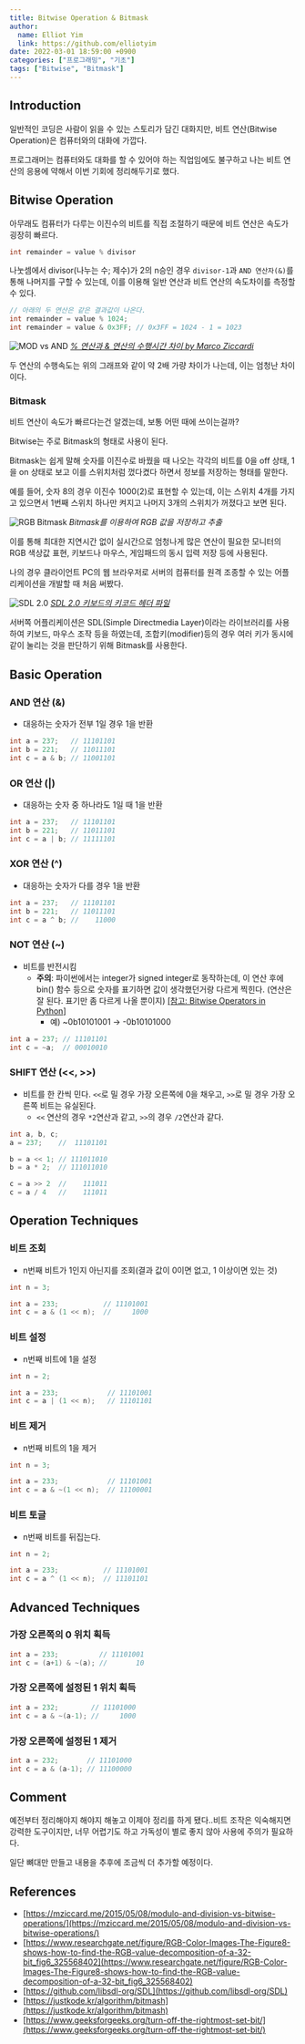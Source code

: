 ```yaml
---
title: Bitwise Operation & Bitmask
author:
  name: Elliot Yim
  link: https://github.com/elliotyim
date: 2022-03-01 18:59:00 +0900
categories: ["프로그래밍", "기초"]
tags: ["Bitwise", "Bitmask"]
---
```


## Introduction

일반적인 코딩은 사람이 읽을 수 있는 스토리가 담긴 대화지만, 비트 연산(Bitwise Operation)은 컴퓨터와의 대화에 가깝다.

프로그래머는 컴퓨터와도 대화를 할 수 있어야 하는 직업임에도 불구하고 나는 비트 연산의 응용에 약해서 이번 기회에 정리해두기로 했다.

## Bitwise Operation

아무래도 컴퓨터가 다루는 이진수의 비트를 직접 조절하기 때문에 비트 연산은 속도가 굉장히 빠르다.

```c++
int remainder = value % divisor
```

나눗셈에서 divisor(나누는 수; 제수)가 2의 n승인 경우 `divisor-1`과 `AND 연산자(&)`를 통해 나머지를 구할 수 있는데, 이를 이용해 일반 연산과 비트 연산의 속도차이를 측정할 수 있다.

```c++
// 아래의 두 연산은 같은 결과값이 나온다.
int remainder = value % 1024;
int remainder = value & 0x3FF; // 0x3FF = 1024 - 1 = 1023
```

![MOD vs AND](/assets/img/development/bitwise-bitmask/MODvsANDresults.png)
_[% 연산과 & 연산의 수행시간 차이 by Marco Ziccardi](https://mziccard.me/2015/05/08/modulo-and-division-vs-bitwise-operations/)_

두 연산의 수행속도는 위의 그래프와 같이 약 2배 가량 차이가 나는데, 이는 엄청난 차이이다.

### Bitmask

비트 연산이 속도가 빠르다는건 알겠는데, 보통 어떤 때에 쓰이는걸까?

Bitwise는 주로 Bitmask의 형태로 사용이 된다.

Bitmask는 쉽게 말해 숫자를 이진수로 바꿨을 때 나오는 각각의 비트를 0을 off 상태, 1을 on 상태로 보고 이를 스위치처럼 껐다켰다 하면서 정보를 저장하는 형태를 말한다.

예를 들어, 숫자 8의 경우 이진수 1000(2)로 표현할 수 있는데, 이는 스위치 4개를 가지고 있으면서 1번째 스위치 하나만 켜지고 나머지 3개의 스위치가 꺼졌다고 보면 된다.

![RGB Bitmask](/assets/img/development/bitwise-bitmask/bit-rgb.png)
_Bitmask를 이용하여 RGB 값을 저장하고 추출_

이를 통해 최대한 지연시간 없이 실시간으로 엄청나게 많은 연산이 필요한 모니터의 RGB 색상값 표현, 키보드나 마우스, 게임패드의 동시 입력 저장 등에 사용된다.

나의 경우 클라이언트 PC의 웹 브라우저로 서버의 컴퓨터를 원격 조종할 수 있는 어플리케이션을 개발할 때 처음 써봤다.

![SDL 2.0](/assets/img/development/bitwise-bitmask/sdl-keycode.png)
_[SDL 2.0 키보드의 키코드 헤더 파일](https://github.com/libsdl-org/SDL/blob/main/include/SDL_keycode.h)_

서버쪽 어플리케이션은 SDL(Simple Directmedia Layer)이라는 라이브러리를 사용하여 키보드, 마우스 조작 등을 하였는데, 조합키(modifier)등의 경우 여러 키가 동시에 같이 눌리는 것을 판단하기 위해 Bitmask를 사용한다.

## Basic Operation

### AND 연산 (&)

- 대응하는 숫자가 전부 1일 경우 1을 반환

```c++
int a = 237;   // 11101101
int b = 221;   // 11011101
int c = a & b; // 11001101
```

### OR 연산 (|)

- 대응하는 숫자 중 하나라도 1일 때 1을 반환

```c++
int a = 237;   // 11101101
int b = 221;   // 11011101
int c = a | b; // 11111101
```

### XOR 연산 (^)

- 대응하는 숫자가 다를 경우 1을 반환

```c++
int a = 237;   // 11101101
int b = 221;   // 11011101
int c = a ^ b; //    11000
```

### NOT 연산 (~)

- 비트를 반전시킴
  - **주의**: 파이썬에서는 integer가 signed integer로 동작하는데, 이 연산 후에 bin() 함수 등으로 숫자를 표기하면 값이 생각했던거랑 다르게 찍힌다. (연산은 잘 된다. 표기만 좀 다르게 나올 뿐이지) [[참고: Bitwise Operators in Python]](https://wiki.python.org/moin/BitwiseOperators)
    - 예) ~0b10101001 -> -0b10101000

```c++
int a = 237; // 11101101
int c = ~a;  // 00010010
```

### SHIFT 연산 (<<, >>)

- 비트를 한 칸씩 민다. `<<`로 밀 경우 가장 오른쪽에 0을 채우고, `>>`로 밀 경우 가장 오른쪽 비트는 유실된다.
  - `<<` 연산의 경우 `*2`연산과 같고, `>>`의 경우 `/2`연산과 같다.

```c++
int a, b, c;
a = 237;    //  11101101

b = a << 1; // 111011010
b = a * 2;  // 111011010

c = a >> 2  //    111011
c = a / 4   //    111011
```

## Operation Techniques

### 비트 조회

- n번째 비트가 1인지 아닌지를 조회(결과 값이 0이면 없고, 1 이상이면 있는 것)

```c++
int n = 3;

int a = 233;           // 11101001
int c = a & (1 << n);  //     1000
```

### 비트 설정

- n번째 비트에 1을 설정

```c++
int n = 2;

int a = 233;            // 11101001
int c = a | (1 << n);   // 11101101
```

### 비트 제거

- n번째 비트의 1을 제거

```c++
int n = 3;

int a = 233;            // 11101001
int c = a & ~(1 << n);  // 11100001
```

### 비트 토글

- n번째 비트를 뒤집는다.

```c++
int n = 2;

int a = 233;           // 11101001
int c = a ^ (1 << n);  // 11101101
```

## Advanced Techniques

### 가장 오른쪽의 0 위치 획득

```c++
int a = 233;          // 11101001
int c = (a+1) & ~(a); //       10
```

### 가장 오른쪽에 설정된 1 위치 획득

```c++
int a = 232;        // 11101000
int c = a & ~(a-1); //     1000
```

### 가장 오른쪽에 설정된 1 제거

```c++
int a = 232;       // 11101000
int c = a & (a-1); // 11100000
```

## Comment

예전부터 정리해야지 해야지 해놓고 이제야 정리를 하게 됐다..비트 조작은 익숙해지면 강력한 도구이지만, 너무 어렵기도 하고 가독성이 별로 좋지 않아 사용에 주의가 필요하다.

일단 뼈대만 만들고 내용을 추후에 조금씩 더 추가할 예정이다.

## References

- [https://mziccard.me/2015/05/08/modulo-and-division-vs-bitwise-operations/](https://mziccard.me/2015/05/08/modulo-and-division-vs-bitwise-operations/)
- [https://www.researchgate.net/figure/RGB-Color-Images-The-Figure8-shows-how-to-find-the-RGB-value-decomposition-of-a-32-bit_fig6_325568402](https://www.researchgate.net/figure/RGB-Color-Images-The-Figure8-shows-how-to-find-the-RGB-value-decomposition-of-a-32-bit_fig6_325568402)
- [https://github.com/libsdl-org/SDL](https://github.com/libsdl-org/SDL)
- [https://justkode.kr/algorithm/bitmash](https://justkode.kr/algorithm/bitmash)
- [https://www.geeksforgeeks.org/turn-off-the-rightmost-set-bit/](https://www.geeksforgeeks.org/turn-off-the-rightmost-set-bit/)
